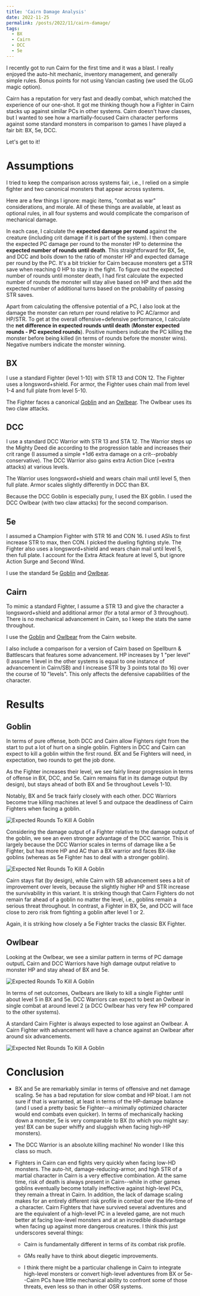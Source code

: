 ```yaml
---
title: 'Cairn Damage Analysis'
date: 2022-11-25
permalink: /posts/2022/11/cairn-damage/
tags:
  - BX
  - Cairn
  - DCC
  - 5e
---
```



I recently got to run Cairn for the first time and it was a blast. I really enjoyed the auto-hit mechanic, inventory management, and generally simple rules. Bonus points for not using Vancian casting (we used the GLoG magic option).

Cairn has a reputation for very fast and deadly combat, which matched the experience of our one-shot. It got me thinking though how a Fighter in Cairn stacks up against similar PCs in other systems. Cairn doesn't have classes, but I wanted to see how a martially-focused Cairn character performs against some standard monsters in comparison to games I have played a fair bit: BX, 5e, DCC.

Let's get to it!

# Assumptions
I tried to keep the comparison across systems fair, i.e., I relied on a simple fighter and two canonical monsters that appear across systems. 

Here are a few things I ignore: magic items, "combat as war" considerations, and morale. All of these things are available, at least as optional rules, in all four systems and would complicate the comparison of mechanical damage. 

In each case, I calculate the **expected damage per round** against the creature (including crit damage if it is part of the system). I then compare the expected PC damage per round to the monster HP to determine the **expected number of rounds until death**. This straightforward for BX, 5e, and DCC and boils down to the ratio of monster HP and expected damage per round by the PC. It's a bit trickier for Cairn because monsters get a STR save when reaching 0 HP to stay in the fight. To figure out the expected number of rounds until monster death, I had first calculate the expected number of rounds the monster will stay alive based on HP and then add the expected number of additional turns based on the probability of passing STR saves.

Apart from calculating the offensive potential of a PC, I also look at the damage the monster can return per round relative to PC AC/armor and HP/STR. To get at the overall offensive+defensive performance, I calculate the **net difference in expected rounds until death** (**Monster expected rounds - PC expected rounds**). Positive numbers indicate the PC killing the monster before being killed (in terms of rounds before the monster wins). Negative numbers indicate the monster winning.

## BX
I use a standard Fighter (level 1-10) with STR 13 and CON 12. The Fighter uses a longsword+shield. For armor, the Fighter uses chain mail from level 1-4 and full plate from level 5-10. 

The Fighter faces a canonical [Goblin](https://oldschoolessentials.necroticgnome.com/srd/index.php/Goblin) and an [Owlbear](https://oldschoolessentials.necroticgnome.com/srd/index.php/Owl_Bear). The Owlbear uses its two claw attacks.

## DCC
I use a standard DCC Warrior with STR 13 and STA 12. The Warrior steps up the Mighty Deed die according to the progression table and increases their crit range (I assumed a simple +1d6 extra damage on a crit--probably conservative). The DCC Warrior also gains extra Action Dice (=extra attacks) at various levels. 

The Warrior uses longsword+shield and wears chain mail until level 5, then full plate. Armor scales slightly differently in DCC than BX.

Because the DCC Goblin is especially puny, I used the BX goblin. I used the DCC Owlbear (with two claw attacks) for the second comparison.

## 5e

I assumed a Champion Fighter with STR 16 and CON 16. I used ASIs to first increase STR to max, then CON. I picked the dueling fighting style. The Fighter also uses a longsword+shield and wears chain mail until level 5, then full plate. I account for the Extra Attack feature at level 5, but ignore Action Surge and Second Wind.

I use the standard 5e [Goblin](https://www.dndbeyond.com/monsters/16907-goblin) and [Owlbear](https://www.dndbeyond.com/monsters/16975-owlbear).

## Cairn

To mimic a standard Fighter, I assume a STR 13 and give the character a longsword+shield and additional armor (for a total armor of 3 throughout). There is no mechanical advancement in Cairn, so I keep the stats the same throughout.

I use the [Goblin](https://cairnrpg.com/resources/monsters/goblin/) and [Owlbear](https://cairnrpg.com/resources/monsters/owl-bear/) from the Cairn website.

I also include a comparison for a version of Cairn based on Spellburn & Battlescars that features some advancement. HP increases by 1 "per level" (I assume 1 level in the other systems is equal to one instance of advancement in Cairn/SB) and I increase STR by 3 points total (to 16) over the course of 10 "levels". This only affects the defensive capabilities of the character.

# Results

## Goblin
In terms of pure offense, both DCC and Cairn allow Fighters right from the start to put a lot of hurt on a single goblin. Fighters in DCC and Cairn can expect to kill a goblin within the first round. BX and 5e Fighters will need, in expectation, two rounds to get the job done. 

As the Fighter increases their level, we see fairly linear progression in terms of offense in BX, DCC, and 5e. Cairn remains flat in its damage output (by design), but stays ahead of both BX and 5e throughout Levels 1-10.

Notably, BX and 5e track fairly closely with each other. DCC Warriors become true killing machines at level 5 and outpace the deadliness of Cairn Fighters when facing a goblin.


![Expected Rounds To Kill A Goblin](http://alchemical-lich.github.io/images/goblin_rounds.png)

Considering the damage output of a Fighter relative to the damage output of the goblin, we see an even stronger advantage of the DCC warrior. This is largely because the DCC Warrior scales in terms of damage like a 5e Fighter, but has more HP and AC than a BX warrior and faces BX-like goblins (whereas as 5e Fighter has to deal with a stronger goblin). 

![Expected Net Rounds To Kill A Goblin](http://alchemical-lich.github.io/images/goblin_net.png)

Cairn stays flat (by design), while Cairn with SB advancement sees a bit of improvement over levels, because the slightly higher HP and STR increase the survivability in this variant. It is striking though that Cairn Fighters do not remain far ahead of a goblin no matter the level, i.e., goblins remain a serious threat throughout. In contrast, a Fighter in BX, 5e, and DCC will face close to zero risk from fighting a goblin after level 1 or 2.

Again, it is striking how closely a 5e Fighter tracks the classic BX Fighter.




## Owlbear
Looking at the Owlbear, we see a similar pattern in terms of PC damage outputL Cairn and DCC Warriors have high damage output relative to monster HP and stay ahead of BX and 5e.


![Expected Rounds To Kill A Goblin](http://alchemical-lich.github.io/images/owlbear_rounds.png)



In terms of net outcomes, Owlbears are likely to kill a single Fighter until about level 5 in BX and 5e. DCC Warriors can expect to best an Owlbear in single combat at around level 2 (a DCC Owlbear has very few HP compared to the other systems).

A standard Cairn Fighter is always expected to lose against an Owlbear. A Cairn Fighter with advancement will have a chance against an Owlbear after around six advancements.

![Expected Net Rounds To Kill A Goblin](http://alchemical-lich.github.io/images/owlbear_net.png)



# Conclusion

- BX and 5e are remarkably similar in terms of offensive and net damage scaling. 5e has a bad reputation for slow combat and HP bloat. I am not sure if that is warranted, at least in terms of the HP-damage balance (and I used a pretty basic 5e Fighter--a minimally optimized character would end combats even quicker). In terms of mechanically hacking down a monster, 5e is very comparable to BX (to which you might say: yes! BX can be super whiffy and sluggish when facing high-HP monsters).

- The DCC Warrior is an absolute killing machine! No wonder I like this class so much.

- Fighters in Cairn can end fights very quickly when facing low-HD monsters. The auto-hit, damage-reducing-armor, and high STR of a martial character in Cairn is a very effective combination. At the same time, risk of death is always present in Cairn--while in other games goblins eventually become totally ineffective against high-level PCs, they remain a threat in Cairn. In addition, the lack of damage scaling makes for an entirely different risk profile in combat over the life-time of a character. Cairn Fighters that have survived several adventures and are the equivalent of a high-level PC in a leveled game, are not much better at facing low-level monsters and at an incredible disadvantage when facing up against more dangerous creatures. I think this just underscores several things: 

  - Cairn is fundamentally different in terms of its combat risk profile. 
  
  - GMs really have to think about diegetic improvements.
  
  - I think there might be a particular challenge in Cairn to integrate high-level monsters or convert high-level adventures from BX or 5e--Cairn PCs have little mechanical ability to confront some of those threats, even less so than in other OSR systems. 
